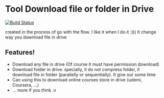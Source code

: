 # Tool Download file or folder in Drive

[![Build Status](https://travis-ci.org/joemccann/dillinger.svg?branch=master)](https://travis-ci.org/joemccann/dillinger)

created in the process of go with the flow. I like it when I do it :)))
It change way you download file in drive

## Features!
 - Download any file in drive (Of course it must have permission download)
 - Download folder in drive. specially, it do not compress folder, it download file in folder (parallelly or sequentially). It give our some time
 - Can using this to download online courses store in drive (udemi, Coursera, ...)
 - ... more if you think :v
